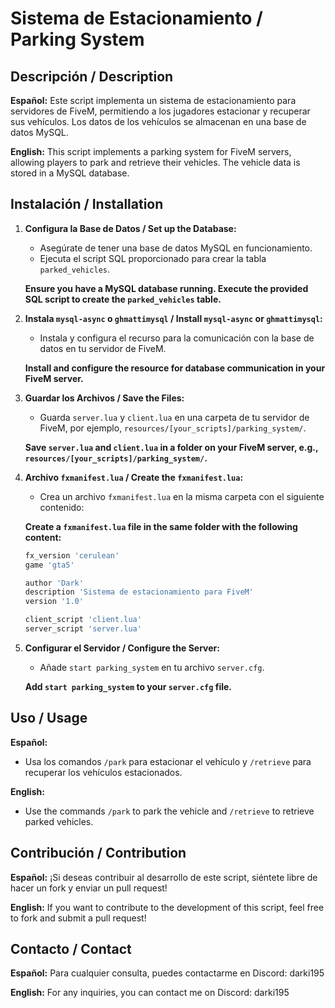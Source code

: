 
# Sistema de Estacionamiento / Parking System

## Descripción / Description

**Español:**
Este script implementa un sistema de estacionamiento para servidores de FiveM, permitiendo a los jugadores estacionar y recuperar sus vehículos. Los datos de los vehículos se almacenan en una base de datos MySQL.

**English:**
This script implements a parking system for FiveM servers, allowing players to park and retrieve their vehicles. The vehicle data is stored in a MySQL database.

## Instalación / Installation

1. **Configura la Base de Datos / Set up the Database:**
   - Asegúrate de tener una base de datos MySQL en funcionamiento.
   - Ejecuta el script SQL proporcionado para crear la tabla `parked_vehicles`.

   **Ensure you have a MySQL database running. Execute the provided SQL script to create the `parked_vehicles` table.**

2. **Instala `mysql-async` o `ghmattimysql` / Install `mysql-async` or `ghmattimysql`:**
   - Instala y configura el recurso para la comunicación con la base de datos en tu servidor de FiveM.

   **Install and configure the resource for database communication in your FiveM server.**

3. **Guardar los Archivos / Save the Files:**
   - Guarda `server.lua` y `client.lua` en una carpeta de tu servidor de FiveM, por ejemplo, `resources/[your_scripts]/parking_system/`.

   **Save `server.lua` and `client.lua` in a folder on your FiveM server, e.g., `resources/[your_scripts]/parking_system/`.**

4. **Archivo `fxmanifest.lua` / Create the `fxmanifest.lua`:**
   - Crea un archivo `fxmanifest.lua` en la misma carpeta con el siguiente contenido:

   **Create a `fxmanifest.lua` file in the same folder with the following content:**

   ```lua
   fx_version 'cerulean'
   game 'gta5'

   author 'Dark'
   description 'Sistema de estacionamiento para FiveM'
   version '1.0'

   client_script 'client.lua'
   server_script 'server.lua'
   ```

5. **Configurar el Servidor / Configure the Server:**
   - Añade `start parking_system` en tu archivo `server.cfg`.

   **Add `start parking_system` to your `server.cfg` file.**

## Uso / Usage

**Español:**
- Usa los comandos `/park` para estacionar el vehículo y `/retrieve` para recuperar los vehículos estacionados.

**English:**
- Use the commands `/park` to park the vehicle and `/retrieve` to retrieve parked vehicles.

## Contribución / Contribution

**Español:**
¡Si deseas contribuir al desarrollo de este script, siéntete libre de hacer un fork y enviar un pull request!

**English:**
If you want to contribute to the development of this script, feel free to fork and submit a pull request!

## Contacto / Contact

**Español:**
Para cualquier consulta, puedes contactarme en Discord: darki195

**English:**
For any inquiries, you can contact me on Discord: darki195
